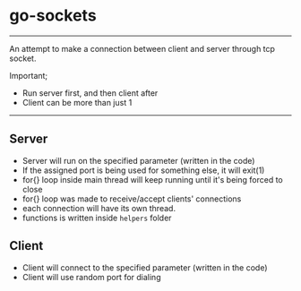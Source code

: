 # go-sockets
---

An attempt to make a connection between client and server through tcp socket.

Important;

- Run server first, and then client after
- Client can be more than just 1

---

## Server

- Server will run on the specified parameter (written in the code)
- If the assigned port is being used for something else, it will exit(1)
- for{} loop inside main thread will keep running until it's being forced to close
- for{} loop was made to receive/accept clients' connections
- each connection will have its own thread.
- functions is written inside `helpers` folder

## Client

- Client will connect to the specified parameter (written in the code)
- Client will use random port for dialing